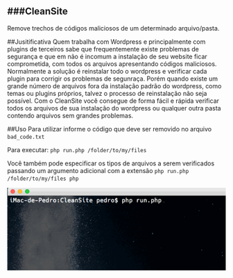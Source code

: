 ###CleanSite
-----
Remove trechos de códigos maliciosos de um determinado arquivo/pasta.

##Jusitificativa
Quem trabalha com Wordpress e principalmente com plugins de terceiros sabe que frequentemente existe problemas de segurança e que em não é incomum a instalação de seu website ficar comprometida, com todos os arquivos apresentando códigos maliciosos.
Normalmente a solução é reinstalar todo o wordpress e verificar cada plugin para corrigir os problemas de segunraça.
Porém quando existe um grande número de arquivos fora da instalação padrão do wordpress, como temas ou plugins próprios, talvez o processo de reinstalação não seja possível.
Com o CleanSite você consegue de forma fácil e rápida verificar todos os arquivos de sua instalação do wordpress ou qualquer outra pasta contendo arquivos sem grandes problemas.


##Uso
Para utilizar informe o código que deve ser removido no arquivo `bad_code.txt`

Para executar: `php run.php /folder/to/my/files`

Você também pode especificar os tipos de arquivos a serem verificados passando um argumento adicional com a extensão
`php run.php /folder/to/my/files php`


![Usage](usage.gif)